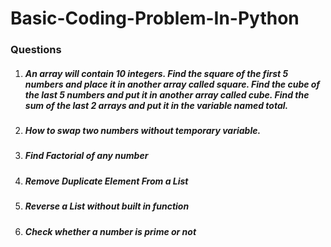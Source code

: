 # Basic-Coding-Problem-In-Python
<h3>Questions</h3>
<ol>
    <li> <h5> An array will contain 10 integers. Find the square of the first 5 numbers and place it in another array called square. Find the cube of the last 5 numbers and put it in another array called cube. Find the sum of the last 2 arrays and put it in the variable named total.</h5></li>
    <li> <h5>How to swap two numbers without temporary variable.</h5></li>
    <li> <h5>Find Factorial of any number</h5></li>
    <li> <h5>Remove Duplicate Element From a List</h5></li>
    <li> <h5>Reverse a List without built in function</h5></li>
    <li> <h5>Check whether a number is prime or not</h5></li>
</ol>